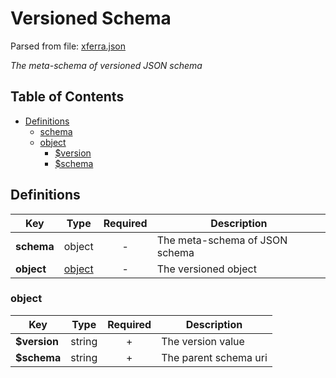 # __Versioned Schema__
Parsed from file: [xferra.json](https://schema.linterhub.com/schemaver.json)

_The meta-schema of versioned JSON schema_
## Table of Contents
* [Definitions](#definitions)
	* [schema](##definitions)
	* [object](#object)
		* [$version](#object)
		* [$schema](#object)
## __Definitions__

|Key|Type|Required|Description|
|-|:-:|:-:|-|
|__schema__|object|-|The meta-schema of JSON schema|
|__object__|[object](#object)|-|The versioned object|
### __object__

|Key|Type|Required|Description|
|-|:-:|:-:|-|
|__$version__|string|+|The version value|
|__$schema__|string|+|The parent schema uri|